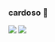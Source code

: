 ### cardoso 🏐

![](https://media.tenor.com/BxOD5xq4VfIAAAAM/lebron-sunshine-lebron-james-sunshine.gif)
![](https://media.tenor.com/Nt9uaWlmPL4AAAAM/dio-brando-the-world.gif)
